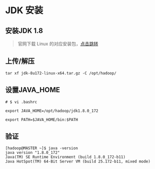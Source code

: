 # JDK 安装
## 安装JDK 1.8
> 官网下载 Linux 的对应安装包，[点击跳转](https://www.oracle.com/java/technologies/javase-jdk8-downloads.html)
## 上传/解压
```shell
tar xf jdk-8u172-linux-x64.tar.gz -C /opt/hadoop/
```

## 设置JAVA_HOME
```shell
# $ vi .bashrc

export JAVA_HOME=/opt/hadoop/jdk1.8.0_172

export PATH=$JAVA_HOME/bin:$PATH
```
## 验证
```
[hadoop@MASTER ~]$ java -version
java version "1.8.0_172"
Java(TM) SE Runtime Environment (build 1.8.0_172-b11)
Java HotSpot(TM) 64-Bit Server VM (build 25.172-b11, mixed mode)
```
